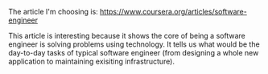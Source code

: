 The article I'm choosing is: https://www.coursera.org/articles/software-engineer

This article is interesting because it shows the core of being a software engineer is solving problems using technology. It tells us what would be the day-to-day tasks of typical software engineer (from designing a whole new application to maintaining exisiting infrastructure). 